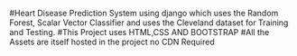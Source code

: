 #Heart Disease Prediction System using django which uses the Random Forest, Scalar Vector Classifier and uses the Cleveland dataset for Training and Testing.
#This Project uses HTML,CSS AND BOOTSTRAP
#All the Assets are itself hosted in the project no CDN Required
